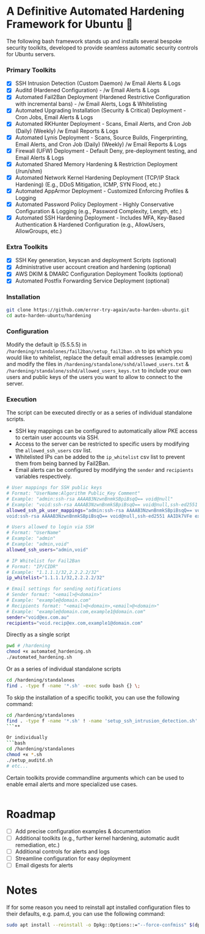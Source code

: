 # A Definitive Automated Hardening Framework for Ubuntu 🔐

The following bash framework stands up and installs several bespoke security toolkits, developed to provide seamless automatic security controls for Ubuntu servers.

### Primary Toolkits
- [x] SSH Intrusion Detection (Custom Daemon) /w Email Alerts & Logs
- [x] Auditd (Hardened Configuration) - /w Email Alerts & Logs
- [x] Automated Fail2Ban Deployment (Hardened Restrictive Configuration with incremental bans) - /w Email Alerts, Logs & Whitelisting
- [x] Automated Upgrading Installation (Security & Critical) Deployment - Cron Jobs, Email Alerts & Logs
- [x] Automated RKHunter Deployment - Scans, Email Alerts, and Cron Job (Daily) (Weekly) /w Email Reports & Logs
- [x] Automated Lynis Deployment - Scans, Source Builds, Fingerprinting, Email Alerts, and Cron Job (Daily) (Weekly) /w Email Reports & Logs
- [x] Firewall (UFW) Deployment - Default Deny, pre-deployment testing, and Email Alerts & Logs
- [x] Automated Shared Memory Hardening & Restriction Deployment (/run/shm)
- [x] Automated Network Kernel Hardening Deployment (TCP/IP Stack Hardening) (E.g., DDoS Mitigation, ICMP, SYN Flood, etc.)
- [x] Automated AppArmor Deployment - Customized Enforcing Profiles & Logging
- [x] Automated Password Policy Deployment - Highly Conservative Configuration & Logging (e.g., Password Complexity, Length, etc.)
- [x] Automated SSH Hardening Deployment - Includes MFA, Key-Based Authentication & Hardened Configuration (e.g., AllowUsers, AllowGroups, etc.)

### Extra Toolkits
- [x] SSH Key generation, keyscan and deployment Scripts (optional)
- [x] Administrative user account creation and hardening (optional)
- [x] AWS DKIM & DMARC Configuration Deployment Toolkits (optional)
- [x] Automated Postfix Forwarding Service Deployment (optional)

### Installation

```bash
git clone https://github.com/error-try-again/auto-harden-ubuntu.git
cd auto-harden-ubuntu/hardening
```

### Configuration

Modify the default ip (5.5.5.5) in `/hardening/standalones/fail2ban/setup_fail2ban.sh` to ips which you would like to whitelist, replace the default email addresses (example.com) and modify the files in `/hardening/standalone/sshd/allowed_users.txt` & `/hardening/standalone/sshd/allowed_users_keys.txt` to include your own users and public keys of the users you want to allow to connect to the server.

### Execution

The script can be executed directly or as a series of individual standalone scripts. 
- SSH key mappings can be configured to automatically allow PKE access to certain user accounts via SSH.
- Access to the server can be restricted to specific users by modifying the `allowed_ssh_users` csv list.
- Whitelisted IPs can be added to the `ip_whitelist` csv list to prevent them from being banned by Fail2Ban.
- Email alerts can be configured by modifying the `sender` and `recipients` variables respectively.

```bash
# User mappings for SSH public keys
# Format: "UserName:Algorithm Public_Key Comment"
# Example: "admin:ssh-rsa AAAAB3NzwnBnmkSBpiBsqQ== void@null"
# Example: "void:ssh-rsa AAAAB3NzwnBnmkSBpiBsqQ== void@null,ssh-ed2551 AAIDk7VFe void@null"
allowed_ssh_pk_user_mappings="admin:ssh-rsa AAAAB3NzwnBnmkSBpiBsqQ== void@null
void:ssh-rsa AAAAB3NzwnBnmkSBpiBsqQ== void@null,ssh-ed2551 AAIDk7VFe example.eg@example.com"

# Users allowed to login via SSH
# Format: "UserName"
# Example: "admin"
# Example: "admin,void"
allowed_ssh_users="admin,void"

# IP Whitelist for Fail2Ban 
# Format: "IP/CIDR"
# Example: "1.1.1.1/32,2.2.2.2/32"
ip_whitelist="1.1.1.1/32,2.2.2.2/32"

# Email settings for sending notifications
# Sender format: "<email>@<domain>"
# Example: "example@domain.com"
# Recipients format: "<email>@<domain>,<email>@<domain>"
# Example: "example@domain.com,example1@domain.com"
sender="void@ex.com.au"
recipients="void.recip@ex.com,example1@domain.com"

```

Directly as a single script
```bash
pwd # /hardening
chmod +x automated_hardening.sh
./automated_hardening.sh
```

Or as a series of individual standalone scripts
```bash
cd /hardening/standalones
find . -type f -name '*.sh' -exec sudo bash {} \;
```

To skip the installation of a specific toolkit, you can use the following command: 
```bash
cd /hardening/standalones
find . -type f -name '*.sh' ! -name 'setup_ssh_intrusion_detection.sh' -exec sudo bash {} \; # Skip SSH Intrusion Detection
```**

Or individually
```bash
cd /hardening/standalones
chmod +x *.sh
./setup_auditd.sh
# etc...
```

Certain toolkits provide commandline arguments which can be used to enable email alerts and more specialized use cases. 
```bash
```

# Roadmap
- [ ] Add precise configuration examples & documentation
- [ ] Additional toolkits (e.g., further kernel hardening, automatic audit remediation, etc.)
- [ ] Additional controls for alerts and logs
- [ ] Streamline configuration for easy deployment
- [ ] Email digests for alerts

# Notes
If for some reason you need to reinstall apt installed configuration files to their defaults, e.g. pam.d, you can use the following command:

```bash
sudo apt install --reinstall -o Dpkg::Options::="--force-confmiss" $(dpkg -S /etc/pam.d/\* | cut -d ':' -f 1)
```
